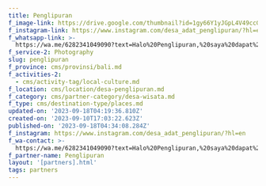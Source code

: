 ```yaml
---
title: Penglipuran
f_image-link: https://drive.google.com/thumbnail?id=1gy66Y1yJGpL4V49ccGW6KKK1lbluS-uD
f_instagram-link: https://www.instagram.com/desa_adat_penglipuran/?hl=en
f_whatsapp-link: >-
  https://wa.me/6282341049090?text=Halo%20Penglipuran,%20saya%20dapat%20info%20dari%20@loocale.id%20dan%20punya%20pertanyaan
f_service-2: Photography
slug: penglipuran
f_province: cms/provinsi/bali.md
f_activities-2:
  - cms/activity-tag/local-culture.md
f_location: cms/location/desa-penglipuran.md
f_category: cms/partner-category/desa-wisata.md
f_type: cms/destination-type/places.md
updated-on: '2023-09-18T04:19:36.810Z'
created-on: '2023-09-10T17:03:22.623Z'
published-on: '2023-09-18T04:34:08.284Z'
f_instagram: https://www.instagram.com/desa_adat_penglipuran/?hl=en
f_wa-contact: >-
  https://wa.me/6282341049090?text=Halo%20Penglipuran,%20saya%20dapat%20info%20dari%20@loocale.id%20dan%20punya%20pertanyaan
f_partner-name: Penglipuran
layout: '[partners].html'
tags: partners
---
```



